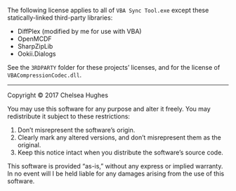 The following license applies to all of `VBA Sync Tool.exe` except these
statically-linked third-party libraries:

  * DiffPlex (modified by me for use with VBA)
  * OpenMCDF
  * SharpZipLib
  * Ookii.Dialogs

See the `3RDPARTY` folder for these projects’ licenses, and
for the license of `VBACompressionCodec.dll`.

-----------------------------------------------------------------------------

Copyright © 2017 Chelsea Hughes

You may use this software for any purpose and alter it freely.
You may redistribute it subject to these restrictions:

 1. Don’t misrepresent the software’s origin.
 2. Clearly mark any altered versions, and don’t misrepresent them
    as the original.
 3. Keep this notice intact when you distribute the software’s
    source code.

This software is provided “as-is,” without any express or implied
warranty. In no event will I be held liable for any damages arising
from the use of this software.

